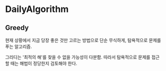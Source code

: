 # DailyAlgorithm

## Greedy

현재 상황에서 지금 당장 좋은 것만 고르는 방법으로 단순 무식하게, 탐욕적으로 문제를 푸는 알고리즘.

그리디는 '최적의 해'를 찾을 수 없을 가능성이 다분함. 따라서 탐욕적으로 문제를 접근할 때는 해법이 정당한지 검토해야 한다.